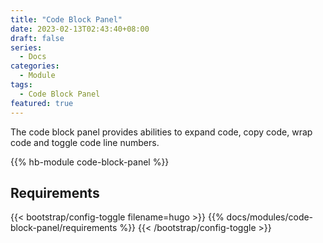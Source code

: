 ```yaml
---
title: "Code Block Panel"
date: 2023-02-13T02:43:40+08:00
draft: false
series:
  - Docs
categories:
  - Module
tags:
  - Code Block Panel
featured: true
---
```


The code block panel provides abilities to expand code, copy code, wrap code and toggle code line numbers.

<!--more-->

{{% hb-module code-block-panel %}}

## Requirements

{{< bootstrap/config-toggle filename=hugo >}}
{{% docs/modules/code-block-panel/requirements %}}
{{< /bootstrap/config-toggle >}}
